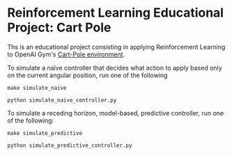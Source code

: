 # Reinforcement Learning Educational Project: Cart Pole

Ths is an educational project consisting in applying Reinforcement Learning to OpenAI Gym's [Cart-Pole environment](https://gym.openai.com/envs/CartPole-v1/).

To simulate a naïve controller that decides what action to apply based only on the current angular position, run one of the following

```shell
make simulate_naive
```

```shell
python simulate_naive_controller.py
```

To simulate a receding horizon, model-based, predictive controller, run one of the following:

```shell
make simulate_predictive
```

```shell
python simulate_predictive_controller.py
```
